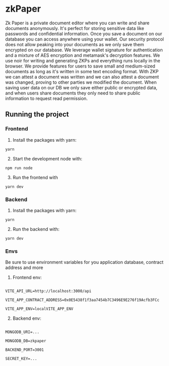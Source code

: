 # zkPaper

Zk Paper is a private document editor where you can write and share documents anonymously. It's perfect for storing sensitive data like passwords and confidential information. Once you save a document on our database you can access anywhere using your wallet. Our security protocol does not allow peaking into your documents as we only save them encrypted on our database. We leverage wallet signature for authentication and a mixture of AES encryption and metamask's decryption features. We use noir for writing and generating ZKPs and everything runs locally in the browser. We provide features for users to save small and medium-sized documents as long as it's written in some text encoding format. With ZKP we can attest a document was written and we can also attest a document was changed, proving to other parties we modified the document. When saving user data on our DB we only save either public or encrypted data, and when users share documents they only need to share public information to request read permission.

## Running the project

### Frontend

1. Install the packages with yarn:

``yarn``

2. Start the development node with:

``npm run node``

3. Run the frontend with

``yarn dev``

### Backend

1. Install the packages with yarn:

``yarn``

2. Run the backend with:

``yarn dev``

### Envs

Be sure to use environment variables for you application database, contract address and more

1. Frontend env:

```

VITE_API_URL=http://localhost:3000/api

VITE_APP_CONTRACT_ADDRESS=0x0E5438f1f3aa7454b7C3496E9E276f19Acfb3FCc

VITE_APP_ENV=localVITE_APP_ENV

```

2. Backend env:

```

MONGODB_URI=...

MONGODB_DB=zkpaper

BACKEND_PORT=3001

SECRET_KEY=...

```
